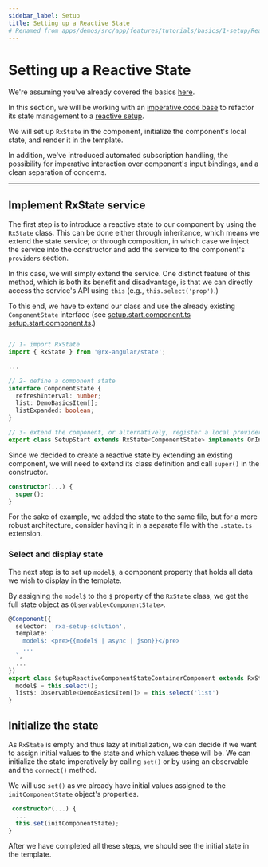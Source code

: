 ```yaml
---
sidebar_label: Setup
title: Setting up a Reactive State
# Renamed from apps/demos/src/app/features/tutorials/basics/1-setup/Readme.md
---
```


# Setting up a Reactive State

We're assuming you've already covered the basics [here](/docs/state/getting-started/setup).

In this section, we will be working with an [imperative code base][setup.start.component.ts] to refactor
its state management to a [reactive setup][setup.solution.component.ts].

We will set up `RxState` in the component, initialize the component's local state, and render it in the template.

In addition, we've introduced automated subscription handling, the possibility for imperative interaction
over component's input bindings, and a clean separation of concerns.

---

## Implement RxState service

The first step is to introduce a reactive state to our component by using the `RxState` class.
This can be done either through inheritance, which means we extend the state service; or through composition, in which case we inject the service into the constructor and add the service to the component's `providers` section.

In this case, we will simply extend the service.
One distinct feature of this method, which is both its benefit and disadvantage, is that we can directly access the service's API using `this` (e.g., `this.select('prop')`.)

To this end, we have to extend our class and use the already existing `ComponentState` interface (see
[setup.start.component.ts] [setup.start.component.ts].)

```typescript

// 1- import RxState
import { RxState } from '@rx-angular/state';

...

// 2- define a component state
interface ComponentState {
  refreshInterval: number;
  list: DemoBasicsItem[];
  listExpanded: boolean;
}

// 3- extend the component, or alternatively, register a local provider and inject it
export class SetupStart extends RxState<ComponentState> implements OnInit, OnDestroy  ... {
```

Since we decided to create a reactive state by extending an existing component, we will need to extend its class definition and call `super()` in the constructor.

```typescript
constructor(...) {
  super();
}
```

For the sake of example, we added the state to the same file, but for a more robust architecture, consider having it in a separate file with the `.state.ts` extension.

### Select and display state

The next step is to set up `model$`, a component property that holds all data we wish to display in the template.

By assigning the `model$` to the `$` property of the `RxState` class, we get the full state object as `Observable<ComponentState>`.

```typescript
@Component({
  selector: 'rxa-setup-solution',
  template: `
    model$: <pre>{{model$ | async | json}}</pre>
    ...
  `,
  ...
})
export class SetupReactiveComponentStateContainerComponent extends RxState<ComponentState> {
  model$ = this.select();
  list$: Observable<DemoBasicsItem[]> = this.select('list')
}
```

## Initialize the state

As `RxState` is empty and thus lazy at initialization, we can decide if we want to assign initial values to the state and which values these will be.
We can initialize the state imperatively by calling `set()` or by using an observable and the `connect()` method.

We will use `set()` as we already have initial values assigned to the `initComponentState` object's properties.

```typescript
 constructor(...) {
  ...
  this.set(initComponentState);
}
```

After we have completed all these steps, we should see the initial state in the template.

[setup.start.component.ts]: https://github.com/rx-angular/rx-angular/blob/main/apps/demos/src/app/features/tutorials/basics/1-setup/setup.start.component.ts
[setup.solution.component.ts]: https://github.com/rx-angular/rx-angular/blob/main/apps/demos/src/app/features/tutorials/basics/1-setup/setup.solution.component.ts
